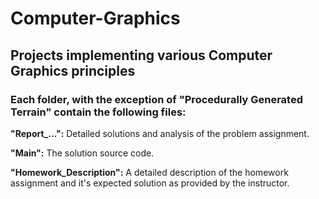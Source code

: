 # Computer-Graphics
## Projects implementing various Computer Graphics principles 

### Each folder, with the exception of "Procedurally Generated Terrain" contain the following files:

**"Report_...":** Detailed solutions and analysis of the problem assignment.

**"Main":** The solution source code. 

**"Homework_Description":** A detailed description of the homework assignment and it's expected solution as provided by the instructor. 
